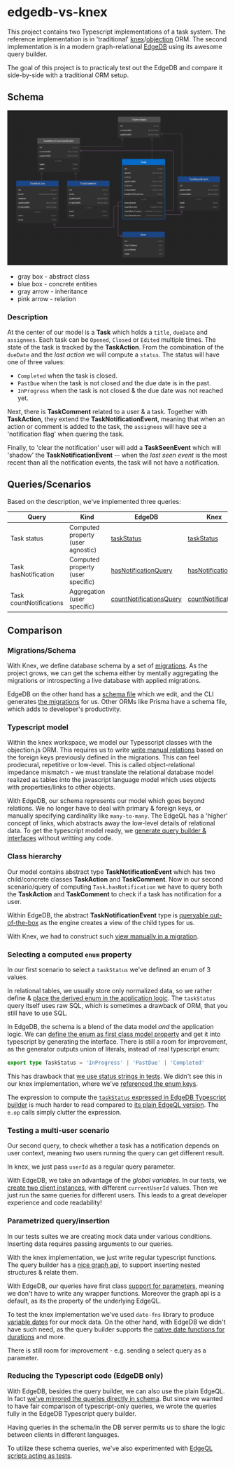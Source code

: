 # edgedb-vs-knex

This project contains two Typescript implementations of a task system. The reference implementation is in 'traditional' [knex](https://knexjs.org/)/[objection](https://vincit.github.io/objection.js/) ORM. The second implementation is in a modern graph-relational [EdgeDB](https://www.edgedb.com/) using its awesome query builder.

The goal of this project is to practicaly test out the EdgeDB and compare it side-by-side with a traditional ORM setup.

## Schema

![](./images/schema.png)

- gray box - abstract class
- blue box - concrete entities
- gray arrow - inheritance
- pink arrow - relation

### Description

At the center of our model is a **Task** which holds a `title`, `dueDate` and `assignees`. Each task can be `Opened`, `Closed` or `Edited` multiple times. The state of the task is tracked by the **TaskAction**. From the combination of the `dueDate` and the _last action_ we will compute a `status`. The status will have one of three values:

- `Completed` when the task is closed.
- `PastDue` when the task is not closed and the due date is in the past.
- `InProgress` when the task is not closed & the due date was not reached yet.

Next, there is **TaskComment** related to a user & a task.
Together with **TaskAction**, they extend the **TaskNotificationEvent**, meaning that when an action or comment is added to the task, the `assignees` will have see a 'notification flag' when quering the task.

Finally, to 'clear the notification' user will add a **TaskSeenEvent** which will 'shadow' the **TaskNotificationEvent** -- when the _last seen event_ is the most recent than all the notification events, the task will not have a notification.

## Queries/Scenarios

Based on the description, we've implemented three queries:

| Query                   | Kind                              | EdgeDB                                                                     | Knex                                                           |
| ----------------------- | --------------------------------- | -------------------------------------------------------------------------- | -------------------------------------------------------------- |
| Task status             | Computed property (user agnostic) | [taskStatus](./edgedb/src/queries/taskStatusQuery.ts)                      | [taskStatus](./knex/src/queries/taskStatus.ts)                 |
| Task hasNotification    | Computed property (user specific) | [hasNotificationQuery](./edgedb/src/queries/hasNotificationQuery.ts)       | [hasNotification](./knex/src/queries/hasNotification.ts)       |
| Task countNotifications | Aggregation (user specific)       | [countNotificationsQuery](./edgedb/src/queries/countNotificationsQuery.ts) | [countNotifications](./knex/src/queries/countNotifications.ts) |

## Comparison

### Migrations/Schema

With Knex, we define database schema by a set of [migrations](./knex/src/database/migrations/). As the project grows, we can get the schema either by mentally aggregating the migrations or introspecting a live database with applied migrations.

EdgeDB on the other hand has a [schema file](./edgedb/dbschema/default.esdl) which we edit, and the CLI generates [the migrations](./edgedb/dbschema/migrations/) for us.
Other ORMs like Prisma have a schema file, which adds to developer's productivity.

### Typescript model

Within the knex workspace, we model our Typesscript classes with the objection.js ORM.
This requires us to write [write manual relations](./knex/src/models/Task.ts#L33) based on the foreign keys previously defined in the migrations. This can feel prodecural, repetitive or low-level. This is called object-relational impedance mismatch - we must translate the relational database model realized as tables into the javascript language model which uses objects with properties/links to other objects.

With EdgeDB, our schema represents our model which goes beyond relations. We no longer have to deal with primary & foreign keys, or manually specifying cardinality like `many-to-many`.
The EdgeQL has a 'higher' concept of links, which abstracts away the low-level details of relational data. To get the typescript model ready, we [generate query builder & interfaces](./edgedb/package.json#L9) without writting any code.

### Class hierarchy

Our model contains abstract type **TaskNotificationEvent** which has two child/concrete classes **TaskAction** and **TaskComment**. Now in our second scenario/query of computing `Task.hasNotification` we have to query both the **TaskAction** and **TaskComment** to check if a task has notification for a user.

Within EdgeDB, the abstract **TaskNotificationEvent** type is [queryable out-of-the-box](./edgedb/src/queries/hasNotificationQuery.ts#L24) as the engine creates a view of the child types for us.

With Knex, we had to construct such [view manually in a migration](./knex/src/database/migrations/3_create_task_table.ts#L75).

### Selecting a computed `enum` property

In our first scenario to select a `taskStatus` we've defined an enum of 3 values.

In relational tables, we usually store only normalized data, so we rather define & [place the derived enum in the application logic](./knex/src/queries/taskStatus.ts#L4). The `taskStatus` query itself uses raw SQL, which is sometimes a drawback of ORM, that you still have to use SQL.

In EdgeDB, the schema is a blend of the data model _and_ the application logic. We can [define the enum as first class model property](./edgedb/dbschema/default.esdl#L57) and get it into typescript by generating the interface. There is still a room for improvement, as the generator outputs union of literals, instead of real typescript enum:

```typescript
export type TaskStatus = 'InProgress' | 'PastDue' | 'Completed'
```

This has drawback that [we use status strings in tests](./edgedb/src/queries/taskStatusQuery.test.ts#L48).
We didn't see this in our knex implementation, where we've [referenced the enum keys](./knex/src/queries/taskStatus.test.ts#L30).

The expression to compute the [`taskStatus` expressed in EdgeDB Typescript builder](./edgedb/src/queries/taskStatusQuery.ts#L23) is much harder to read compared to [its plain EdgeQL version](./edgedb/dbschema/default.esdl#L34). The `e.op` calls simply clutter the expression.

### Testing a multi-user scenario

Our second query, to check whether a task has a notification depends on user context, meaning two users
running the query can get different result.

In knex, we just pass `userId` as a regular query parameter.

With EdgeDB, we take an advantage of the _global variables_. In our tests, we [create two client instances](./edgedb/src/queries/hasNotificationQuery.test.ts#L23), with different `currentUserId` values. Then we just run the same queries for different users.
This leads to a great developer experience and code readability!

### Parametrized query/insertion

In our tests suites we are creating mock data under various conditions. Inserting data requires passing arguments to our queries.

With the knex implementation, we just write regular typescript functions. The query builder has a [nice graph api](./knex/src/queries/createTask.ts#L15), to support inserting nested structures & relate them.

With EdgeDB, our queries have first class [support for parameters](./edgedb/src/queries/createTaskQuery.ts#L4), meaning we don't have to write any wrapper functions. Moreover the graph api is a default, as its the property of the underlying EdgeQL.

To test the knex implementation we've used `date-fns` library to produce [variable dates](./knex/src/queries/taskStatus.test.ts#L20) for our mock data. On the other hand, with EdgeDB we didn't have such need, as the query builder supports the [native date functions for durations](./edgedb/src/queries/taskStatusQuery.test.ts#L30) and more.

There is still room for improvement - e.g. sending a select query as a parameter.

### Reducing the Typescript code (EdgeDB only)

With EdgeDB, besides the query builder, we can also use the plain EdgeQL. In fact [we've mirrored the queries directly in schema](./edgedb/dbschema/default.esdl#L34). But since we wanted to have fair comparison of typescript-only queries, we wrote the queries fully in the EdgeDB Typescript query builder.

Having queries in the schema/in the DB server permits us to share the logic between clients in different languages.

To utilize these schema queries, we've also experimented with [EdgeQL scripts acting as tests](./edgedb/src/queries/test/taskStatus.edgeql).
